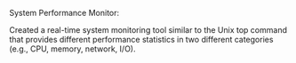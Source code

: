 System Performance Monitor:

Created a real-time system monitoring tool similar to the Unix top command that
provides different performance statistics in two different categories (e.g., CPU,
memory, network, I/O).
